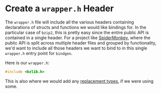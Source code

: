 # Create a `wrapper.h` Header

The `wrapper.h` file will include all the various headers containing
declarations of structs and functions we would like bindings for. In the
particular case of `bzip2`, this is pretty easy since the entire public API is
contained in a single header. For a project like [SpiderMonkey][spidermonkey],
where the public API is split across multiple header files and grouped by
functionality, we'd want to include all those headers we want to bind to in this
single `wrapper.h` entry point for `bindgen`.

Here is our `wrapper.h`:

```c
#include <bzlib.h>
```

This is also where we would add any [replacement types](./replacing-types.html),
if we were using some.

[spidermonkey]: https://developer.mozilla.org/en-US/docs/Mozilla/Projects/SpiderMonkey/How_to_embed_the_JavaScript_engine
